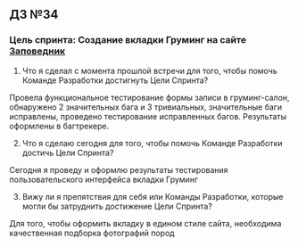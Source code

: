 ## ДЗ №34

### Цель спринта: Создание вкладки Груминг на сайте [Заповедник](https://zapovednik96.ru/)

1. Что я сделал с момента прошлой встречи для того, чтобы помочь Команде Разработки достигнуть Цели Спринта?

 Провела функциональное тестирование формы записи в груминг-салон, обнаружено 2 значительных бага и 3 тривиальных, значительные баги исправлены, проведено тестирование исправленных багов. Результаты оформлены в багтрекере. 

 2. Что я сделаю сегодня для того, чтобы помочь Команде Разработки достичь Цели Спринта?

Сегодня я проведу и оформлю результаты тестирования пользовательского интерфейса вкладки Груминг

3. Вижу ли я препятствия для себя или Команды Разработки, которые могли бы затруднить достижение Цели Спринта?

Для того, чтобы оформить вкладку в едином стиле сайта, необходима качественная подборка фотографий пород


